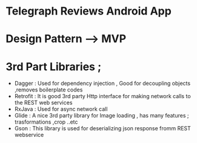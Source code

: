 # Telegraph Reviews Android App
# Design Pattern --> MVP 
#  3rd Part Libraries ;
* Dagger : Used for dependency injection , Good for decoupling objects ,removes boilerplate codes 
* Retrofit : It is good 3rd party Http interface for making network calls to the REST web services 
* RxJava : Used for async network call  
* Glide : A nice 3rd party library for Image loading , has many features ; trasformations ,crop ..etc 
* Gson : This library is used for deserializing json response fromm REST webservice 
